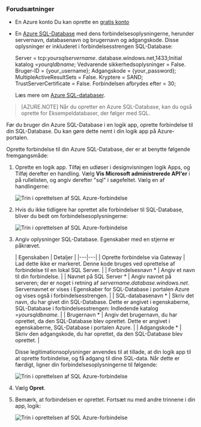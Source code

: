 ### <a name="prerequisites"></a>Forudsætninger
- En Azure konto Du kan oprette en [gratis konto](https://azure.microsoft.com/free)
- En [Azure SQL-Database](../articles/sql-database/sql-database-get-started.md) med dens forbindelsesoplysningerne, herunder servernavn, databasenavn og brugernavn og adgangskode. Disse oplysninger er inkluderet i forbindelsesstrengen SQL-Database:
  
    Server = tcp:*yoursqlservername*. database.windows.net,1433;Initial katalog =*yourqldbname*; Vedvarende sikkerhedsoplysninger = False. Bruger-ID = {your_username}; Adgangskode = {your_password}; MultipleActiveResultSets = False. Kryptere = SAND; TrustServerCertificate = False. Forbindelsen afbrydes efter = 30;

    Læs mere om [Azure SQL-databaser](https://azure.microsoft.com/services/sql-database).

> [AZURE.NOTE] Når du opretter en Azure SQL-Database, kan du også oprette for Eksempeldatabaser, der følger med SQL. 



Før du bruger din Azure SQL-Database i en logik app, oprette forbindelse til din SQL-Database. Du kan gøre dette nemt i din logik app på Azure-portalen.  

Oprette forbindelse til din Azure SQL-Database, der er at benytte følgende fremgangsmåde:  

1. Oprette en logik app. Tilføj en udløser i designvisningen logik Apps, og Tilføj derefter en handling. Vælg **Vis Microsoft administrerede API'er** i på rullelisten, og angiv derefter "sql" i søgefeltet. Vælg en af handlingerne:  

    ![Trin i oprettelsen af SQL Azure-forbindelse](./media/connectors-create-api-sqlazure/sql-actions.png)

2. Hvis du ikke tidligere har oprettet alle forbindelser til SQL-Database, bliver du bedt om forbindelsesoplysningerne:  

    ![Trin i oprettelsen af SQL Azure-forbindelse](./media/connectors-create-api-sqlazure/connection-details.png) 

3. Angiv oplysninger SQL-Database. Egenskaber med en stjerne er påkrævet.

    | Egenskaben | Detaljer |
|---|---|
| Oprette forbindelse via Gateway | Lad dette ikke er markeret. Denne kode bruges ved oprettelse af forbindelse til en lokal SQL Server. |
| Forbindelsesnavn * | Angiv et navn til din forbindelse. | 
| Navnet på SQL Server * | Angiv navnet på serveren; der er noget i retning af *servername.database.windows.net*. Servernavnet er vises i Egenskaber for SQL-Database i portalen Azure og vises også i forbindelsesstrengen. | 
| SQL-databasenavn * | Skriv det navn, du har givet din SQL-Database. Dette er angivet i egenskaberne, SQL-Database i forbindelsesstrengen: Indledende katalog =*yoursqldbname*. | 
| Brugernavn * | Angiv det brugernavn, du har oprettet, da den SQL-Database blev oprettet. Dette er angivet i egenskaberne, SQL-Database i portalen Azure. | 
| Adgangskode * | Skriv den adgangskode, du har oprettet, da den SQL-Database blev oprettet. | 

    Disse legitimationsoplysninger anvendes til at tillade, at din logik app til at oprette forbindelse, og få adgang til dine SQL-data. Når dette er færdigt, ligner din forbindelsesoplysningerne til følgende:  

    ![Trin i oprettelsen af SQL Azure-forbindelse](./media/connectors-create-api-sqlazure/sample-connection.png) 

4. Vælg **Opret**. 

5. Bemærk, at forbindelsen er oprettet. Fortsæt nu med andre trinnene i din app, logik: 

    ![Trin i oprettelsen af SQL Azure-forbindelse](./media/connectors-create-api-sqlazure/table.png)